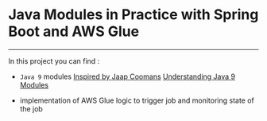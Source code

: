 # Java Modules in Practice with Spring Boot and AWS Glue
---
In this project you can find :
- `Java 9` modules
   [Inspired by Jaap Coomans](https://github.com/jaapcoomans/spring-boot-modules)
   [Understanding Java 9 Modules](https://www.oracle.com/corporate/features/understanding-java-9-modules.html)

- implementation of AWS Glue logic to trigger job and monitoring state of the job


